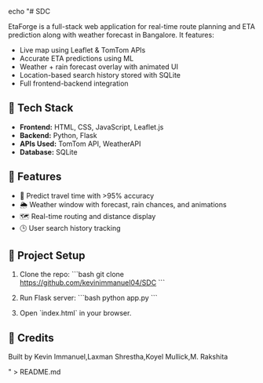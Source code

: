 echo "# SDC

EtaForge is a full-stack web application for real-time route planning and ETA prediction along with weather forecast in Bangalore. It features:

- Live map using Leaflet & TomTom APIs
- Accurate ETA predictions using ML
- Weather + rain forecast overlay with animated UI
- Location-based search history stored with SQLite
- Full frontend-backend integration

## 🔧 Tech Stack

- **Frontend:** HTML, CSS, JavaScript, Leaflet.js
- **Backend:** Python, Flask
- **APIs Used:** TomTom API, WeatherAPI
- **Database:** SQLite

## 🚀 Features

- 🚗 Predict travel time with >95% accuracy
- 🌦 Weather window with forecast, rain chances, and animations
- 🗺 Real-time routing and distance display
- 🕒 User search history tracking

## 📁 Project Setup

1. Clone the repo:
   \`\`\`bash
   git clone https://github.com/kevinimmanuel04/SDC
   \`\`\`

2. Run Flask server:
   \`\`\`bash
   python app.py
   \`\`\`

3. Open \`index.html\` in your browser.

## 🙌 Credits

Built by Kevin Immanuel,Laxman Shrestha,Koyel Mullick,M. Rakshita

" > README.md
